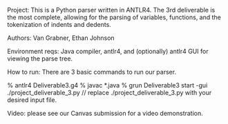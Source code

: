 Project: This is a Python parser written in ANTLR4. The 3rd deliverable is the most complete,
allowing for the parsing of variables, functions, and the tokenization of indents and dedents.

Authors: Van Grabner, Ethan Johnson

Environment reqs: Java compiler, antlr4, and (optionally) antlr4 GUI for viewing the parse tree.

How to run: There are 3 basic commands to run our parser.

% antlr4 Deliverable3.g4 
% javac *.java 
% grun Deliverable3 start -gui ./project_deliverable_3.py
// replace ./project_deliverable_3.py with your desired input file.


Video: please see our Canvas submission for a video demonstration. 

